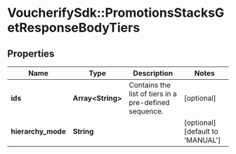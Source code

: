 # VoucherifySdk::PromotionsStacksGetResponseBodyTiers

## Properties

| Name | Type | Description | Notes |
| ---- | ---- | ----------- | ----- |
| **ids** | **Array&lt;String&gt;** | Contains the list of tiers in a pre-defined sequence. | [optional] |
| **hierarchy_mode** | **String** |  | [optional][default to &#39;MANUAL&#39;] |

